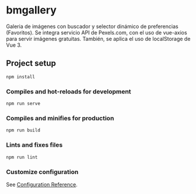 # bmgallery
Galeria de imágenes con buscador y selector dinámico de preferencias (Favoritos). Se integra servicio API de Pexels.com, con el uso de vue-axios para servir imágenes gratuitas. También, se aplica el uso de localStorage de Vue 3.

## Project setup
```
npm install
```

### Compiles and hot-reloads for development
```
npm run serve
```

### Compiles and minifies for production
```
npm run build
```

### Lints and fixes files
```
npm run lint
```

### Customize configuration
See [Configuration Reference](https://cli.vuejs.org/config/).
